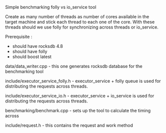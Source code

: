 Simple benchmarking folly vs io_service tool

Create as many number of threads as number of cores available in the target
machine and stick each thread to each one of the core. With these threads should we use
folly for synchronizing across threads or io_service.

Prerequisite :
 - should have rocksdb 4.8 
 - should have folly
 - should boost latest

data/data_writer.cpp - this one generates rocksdb database for the benchmarking tool

include/executor_service_folly.h - executor_service + folly queue is used for distributing
the requests across threads.

include/executor_service_io.h - executor_service + io_service is used for distributing the
requests across threads.

benchmarking/benchmark.cpp - sets up the tool to calculate the timing across

include/request.h - this contains the request and work method

